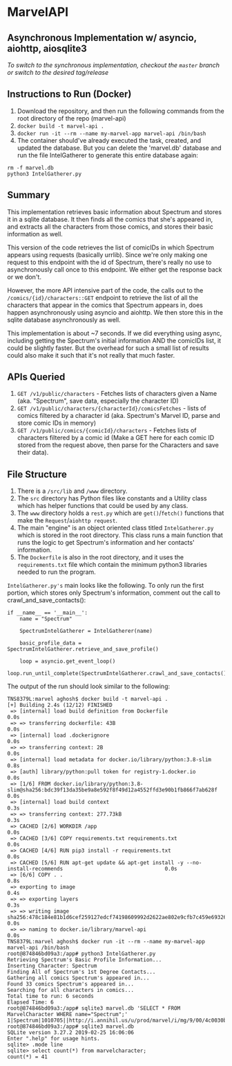 # MarvelAPI 
## Asynchronous Implementation w/ asyncio, aiohttp, aiosqlite3
*To switch to the synchronous implementation, checkout the `master` branch or switch to the desired tag/release*

## Instructions to Run (Docker)
1. Download the repository, and then run the following commands from the root directory of the repo (marvel-api)
2. `docker build -t marvel-api .`
3. `docker run -it --rm --name my-marvel-app marvel-api /bin/bash`
4. The container should've already executed the task, created, and updated the database. But you can delete the 'marvel.db' database and run the file IntelGatherer to generate this entire database again:

```
rm -f marvel.db
python3 IntelGatherer.py
```

## Summary

This implementation retrieves basic information about Spectrum and stores it in a sqlite database. It then finds all the comics that she's appeared in, and extracts all the characters from those comics, and stores their basic information as well.

This version of the code retrieves the list of comicIDs in which Spectrum appears using requests (basically urrlib). Since we're only making one request to this endpoint with the id of Spectrum, there's really no use to asynchronously call once to this endpoint. We either get the response back or we don't. 

However, the more API intensive part of the code, the calls out to the `/comics/{id}/characters::GET` endpoint to retrieve the list of all the characters that appear in the comics that Spectrum appears in, does happen asynchronously using asyncio and aiohttp. We then store this in the sqlite database asynchronously as well.

This implementation is about ~7 seconds. If we did everything using async, including getting the Spectrum's initial information AND the comicIDs list, it could be slightly faster. But the overhead for such a small list of results could also make it such that it's not really that much faster.

## APIs Queried
1. `GET /v1/public/characters` - Fetches lists of characters given a Name (aka. "Spectrum", save data, especially the character ID)
2. `GET /v1/public/characters/{characterId}/comicsFetches` - lists of comics filtered by a character id (aka. Spectrum's Marvel ID, parse and store comic IDs in memory)
3. `GET /v1/public/comics/{comicId}/characters` - Fetches lists of characters filtered by a comic id (Make a GET here for each comic ID stored from the request above, then parse for the Characters and save their data).

## File Structure
1. There is a `/src/lib` and `/www` directory. 
2. The `src` directory has Python files like constants and a Utility class which has helper functions that could be used by any class. 
3. The `www` directory holds a `rest.py` which are `get()`/`fetch()` functions that make the `Request`/`aiohttp request`. 
4. The main "engine" is an object oriented class titled `IntelGatherer.py` which is stored in the root directory. This class runs a main function that runs the logic to get Spectrum's information and her contacts' information. 
5. The `Dockerfile` is also in the root directory, and it uses the `requirements.txt` file which contain the minimum python3 libraries needed to run the program.

`IntelGatherer.py's` main looks like the following. To only run the first portion, which stores only Spectrum's information, comment out the call to crawl_and_save_contacts():
```
if __name__ == '__main__':
    name = "Spectrum"

    SpectrumIntelGatherer = IntelGatherer(name)

    basic_profile_data = SpectrumIntelGatherer.retrieve_and_save_profile()

    loop = asyncio.get_event_loop()
    loop.run_until_complete(SpectrumIntelGatherer.crawl_and_save_contacts())
```

The output of the run should look similar to the following:

```
TNS8379L:marvel aghosh$ docker build -t marvel-api .
[+] Building 2.4s (12/12) FINISHED                                                                                     
 => [internal] load build definition from Dockerfile                                                              0.0s
 => => transferring dockerfile: 43B                                                                               0.0s
 => [internal] load .dockerignore                                                                                 0.0s
 => => transferring context: 2B                                                                                   0.0s
 => [internal] load metadata for docker.io/library/python:3.8-slim                                                0.8s
 => [auth] library/python:pull token for registry-1.docker.io                                                     0.0s
 => [1/6] FROM docker.io/library/python:3.8-slim@sha256:bdc39f13da35be9a8e592f8f49d12a4552ffd3e90b1fb866f7ab628f  0.0s
 => [internal] load build context                                                                                 0.3s
 => => transferring context: 277.73kB                                                                             0.3s
 => CACHED [2/6] WORKDIR /app                                                                                     0.0s
 => CACHED [3/6] COPY requirements.txt requirements.txt                                                           0.0s
 => CACHED [4/6] RUN pip3 install -r requirements.txt                                                             0.0s
 => CACHED [5/6] RUN apt-get update && apt-get install -y --no-install-recommends                                 0.0s
 => [6/6] COPY . .                                                                                                0.8s
 => exporting to image                                                                                            0.4s
 => => exporting layers                                                                                           0.3s
 => => writing image sha256:478c184e81b1d6cef259127edcf74198609992d2622ae802e9cfb7c459e69326                      0.0s
 => => naming to docker.io/library/marvel-api                                                                     0.0s
TNS8379L:marvel aghosh$ docker run -it --rm --name my-marvel-app marvel-api /bin/bash
root@874846bd09a3:/app# python3 IntelGatherer.py 
Retrieving Spectrum's Basic Profile Information...
Inserting Character: Spectrum
Finding All of Spectrum's 1st Degree Contacts...
Gathering all comics Spectrum's appeared in...
Found 33 comics Spectrum's appeared in...
Searching for all characters in comics...
Total time to run: 6 seconds
Elapsed Time: 6
root@874846bd09a3:/app# sqlite3 marvel.db 'SELECT * FROM MarvelCharacter WHERE name="Spectrum";'
1|Spectrum|1010705||http://i.annihil.us/u/prod/marvel/i/mg/9/00/4c0030bee8c86.jpg|1618195093.64277
root@874846bd09a3:/app# sqlite3 marvel.db 
SQLite version 3.27.2 2019-02-25 16:06:06
Enter ".help" for usage hints.
sqlite> .mode line
sqlite> select count(*) from marvelcharacter;
count(*) = 41
```

